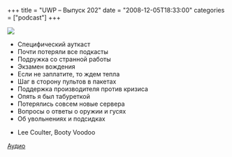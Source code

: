 +++
title = "UWP – Выпуск 202"
date = "2008-12-05T18:33:00"
categories = ["podcast"]
+++

![](https://podcast.umputun.com/images/uwp/uwp202.jpg)


- Специфический ауткаст
- Почти потеряли все подкасты
- Подружка со странной работы
- Экзамен вождения
- Если не заплатите, то ждем тепла
- Шаг в сторону пультов в пакетах
- Поддержка производителя против кризиса
- Опять я был табуреткой
- Потерялись совсем новые сервера
- Вопросы о ответы о оружии и гусях
- Об увольнениях и подсидках


* Lee Coulter, Booty Voodoo

[Аудио](https://podcast.umputun.com/media/ump_podcast202.mp3)
<audio src="https://podcast.umputun.com/media/ump_podcast202.mp3" preload="none">